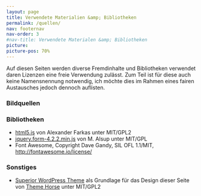 ```yaml
---
layout: page
title: Verwendete Materialien &amp; Bibliotheken
permalink: /quellen/
nav: footernav
nav-order: 3
#nav-title: Verwendete Materialen &amp; Bibliotheken
picture: 
picture-pos: 70%
---
```


Auf diesen Seiten werden diverse Fremdinhalte und Bibliotheken verwendet daren
Lizenzen eine freie Verwendung zulässt. Zum Teil ist für diese auch keine
Namensnennung notwendig, ich möchte dies im Rahmen eines fairen Austausches
jedoch dennoch auflisten.

### Bildquellen



### Bibliotheken

- [html5.js](https://github.com/aFarkas/html5shiv) von Alexander Farkas unter MIT/GPL2
- [jquery.form-4.2.2.min.js](http://jquery.malsup.com/form/) von M. Alsup unter MIT/GPL
- Font Awesome, Copyright Dave Gandy, SIL OFL 1.1/MIT, http://fontawesome.io/license/

### Sonstiges

- [Superior WordPress Theme](https://www.themehorse.com/themes/superior/) als
  Grundlage für das Design dieser Seite von
  [Theme Horse](https://www.themehorse.com/) unter MIT/GPL2
